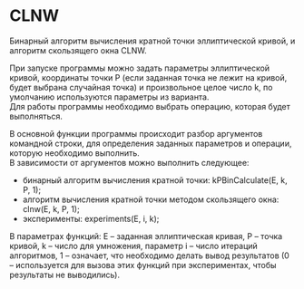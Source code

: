 # CLNW

Бинарный алгоритм вычисления кратной точки эллиптической кривой, и алгоритм скользящего окна CLNW.

При запуске программы можно задать параметры эллиптической кривой, координаты точки P (если заданная точка не лежит на кривой, будет выбрана случайная точка) и произвольное целое число k, по умолчанию используются параметры из варианта. <br />
Для работы программы необходимо выбрать операцию, которая будет выполняться.

В основной функции программы происходит разбор аргументов командной строки, для определения заданных параметров и операции, которую необходимо выполнить. <br />
В зависимости от аргументов можно выполнить следующее:
-	бинарный алгоритм вычисления кратной точки: kPBinCalculate(E, k, P, 1); <br /> 
-	алгоритм вычисления кратной точки методом скользящего окна: clnw(E, k, P, 1); <br />
-	эксперименты: experiments(E, i, k); <br />

В параметрах функций: E – заданная эллиптическая кривая, P – точка кривой, k – число для умножения, параметр i – число итераций алгоритмов, 1 – означает, что необходимо делать вывод результатов (0 – используется для вызова этих функций при экспериментах, чтобы результаты не выводились).